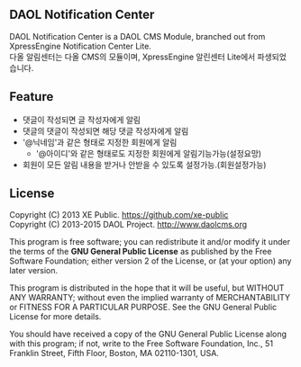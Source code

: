 ## DAOL Notification Center
DAOL Notification Center is a DAOL CMS Module, branched out from XpressEngine Notification Center Lite.  
다올 알림센터는 다올 CMS의 모듈이며, XpressEngine 알린센터 Lite에서 파생되었습니다.  

## Feature
* 댓글이 작성되면 글 작성자에게 알림
* 댓글의 댓글이 작성되면 해당 댓글 작성자에게 알림
* '@닉네임'과 같은 형태로 지정한 회원에게 알림
	* '@아이디'와 같은 형태로도 지정한 회원에게 알림기능가능(설정요망)
* 회원이 모든 알림 내용을 받거나 안받을 수 있도록 설정가능.(회원설정가능)

## License
Copyright (C) 2013 XE Public. <https://github.com/xe-public>  
Copyright (C) 2013-2015 DAOL Project. <http://www.daolcms.org>  

This program is free software; you can redistribute it and/or modify it under the terms of the **GNU General Public License** as published by the Free Software Foundation; either version 2 of the License, or (at your option) any later version.

This program is distributed in the hope that it will be useful, but WITHOUT ANY WARRANTY; without even the implied warranty of MERCHANTABILITY or FITNESS FOR A PARTICULAR PURPOSE.  See the GNU General Public License for more details.

You should have received a copy of the GNU General Public License along with this program; if not, write to the Free Software Foundation, Inc., 51 Franklin Street, Fifth Floor, Boston, MA  02110-1301, USA.
